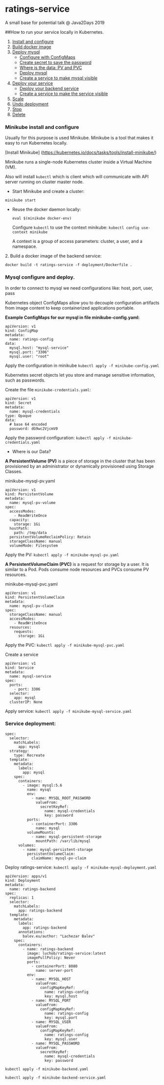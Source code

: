 # ratings-service
A small base for potential talk @ Java2Days 2019

##How to run your service locally in Kubernetes.

1.  [ Install and configure ](#minikube-install)
2.  [ Build docker image ](#backend-image) 
3.  [ Deploy mysql ](#deploy-mysql) 
    - [ Configure with ConfigMaps ](#mysql-configure) 
    - [ Create secret to save the password ](#mysql-configure-secret) 
    - [ Where is the data: PV and PVC ](#mysql-data) 
    - [ Deploy mysql ](#mysql-deploy) 
    - [ Create a service to make mysql visible ](#mysql-service) 
4.  [ Deploy your service ](#rating-backend)
    - [ Deploy your backend service ](#rating-backend)
    - [ Create a service to make the service visible ](#rating-service) 
5.  [ Scale ](#scale) 
6.  [ Undo deployment ](#undo) 
7.  [ Stop ](#stop) 
8.  [ Delete ](#delete) 

<a name="minikube-install"></a>
###  Minikube install and configure

Usually for this purpose is used Minikube.
Minikube is a tool that makes it easy to run Kubernetes locally. 
    

[Install Minikube] (https://kubernetes.io/docs/tasks/tools/install-minikube/)
    
Minikube runs a single-node Kubernetes cluster inside a Virtual Machine (VM).

Also will install `kubectl` which is client which will communicate with API server running on cluster master node.


- Start Minikube and create a cluster:
```
minikube start
```

- Reuse the docker daemon locally:
   
   `eval $(minikube docker-env)`
   
   Configure `kubectl` to use the context minikube:
   ``kubectl config use-context minikube``
   
   A context is a group of access parameters: cluster, a user, and a namespace.



<a name="backend-image"></a>
2. Build a docker image of the backend service:

   `docker build -t ratings-service -f deployment/Dockerfile .`



<a name="deploy-mysql"></a>
###  Mysql configure and deploy.

In order to connect to mysql we need configurations like: host, port, user, pass

Kubernetes object ConfigMaps allow you to decouple configuration artifacts from image content to keep containerized applications portable. 

<a name="mysql-configure"></a>
**Example ConfigMaps for our mysql in file minikube-config.yaml:**
```
apiVersion: v1
kind: ConfigMap
metadata:
  name: ratings-config
data:
  mysql.host: "mysql-service"
  mysql.port: "3306"
  mysql.user: "root"
```
Apply the configuration in minikube
``kubectl apply -f minikube-config.yaml``

<a name="mysql-configure-secret"></a>
Kubernetes secret objects let you store and manage sensitive information, such as passwords.

Create the file `minikube-credentials.yaml`:
```
apiVersion: v1
kind: Secret
metadata:
  name: mysql-credentials
type: Opaque
data:
  # base 64 encoded
  password: dG9wc2VjcmV0
```
Apply the password configuration:
``kubectl apply -f minikube-credentials.yaml``

<a name="mysql-data"></a>
- Where is our Data?

**A PersistentVolume (PV)** is a piece of storage in the cluster that has been provisioned by an administrator or dynamically provisioned using Storage Classes.

minikube-mysql-pv.yaml
```
apiVersion: v1
kind: PersistentVolume
metadata:
  name: mysql-pv-volume
spec:
  accessModes:
    - ReadWriteOnce
  capacity:
    storage: 1Gi
  hostPath:
    path: /tmp/data
  persistentVolumeReclaimPolicy: Retain
  storageClassName: manual
  volumeMode: Filesystem
```

Apply the PV:
`kubectl apply -f minikube-mysql-pv.yaml`

**A PersistentVolumeClaim (PVC)** is a request for storage by a user. It is similar to a Pod. Pods consume node resources and PVCs consume PV resources.

minikube-mysql-pvc.yaml
```
apiVersion: v1
kind: PersistentVolumeClaim
metadata:
  name: mysql-pv-claim
spec:
  storageClassName: manual
  accessModes:
    - ReadWriteOnce
  resources:
    requests:
      storage: 1Gi

```
  
Apply the PVC:
`kubectl apply -f minikube-mysql-pvc.yaml`

<a name="mysql-service"></a>
Create a service 
```
apiVersion: v1
kind: Service
metadata:
  name: mysql-service
spec:
  ports:
    - port: 3306
  selector:
    app: mysql
  clusterIP: None
```
Apply service:
`kubectl apply -f minikube-mysql-service.yaml`


<a name="mysql-deploy"></a>
### Service deployment:
```
spec:
  selector:
    matchLabels:
      app: mysql
  strategy:
    type: Recreate
  template:
    metadata:
      labels:
        app: mysql
    spec:
      containers:
        - image: mysql:5.6
          name: mysql
          env:
            - name: MYSQL_ROOT_PASSWORD
              valueFrom:
                secretKeyRef:
                  name: mysql-credentials
                  key: password
          ports:
            - containerPort: 3306
              name: mysql
          volumeMounts:
            - name: mysql-persistent-storage
              mountPath: /var/lib/mysql
      volumes:
        - name: mysql-persistent-storage
          persistentVolumeClaim:
            claimName: mysql-pv-claim
```

<a name="rating-backend"></a>
Deploy ratings-service:
`kubectl apply -f minikube-mysql-deployment.yaml`


```
apiVersion: apps/v1
kind: Deployment
metadata:
  name: ratings-backend
spec:
  replicas: 1
  selector:
    matchLabels:
      app: ratings-backend
  template:
    metadata:
      labels:
        app: ratings-backend
      annotations:
        balev.eu/author: "Lachezar Balev"
    spec:
      containers:
        - name: ratings-backend
          image: luchob/ratings-service:latest
          imagePullPolicy: Never
          ports:
            - containerPort: 8080
              name: server-port
          env:
            - name: MYSQL_HOST
              valueFrom:
                configMapKeyRef:
                  name: ratings-config
                  key: mysql.host
            - name: MYSQL_PORT
              valueFrom:
                configMapKeyRef:
                  name: ratings-config
                  key: mysql.port
            - name: MYSQL_USER
              valueFrom:
                configMapKeyRef:
                  name: ratings-config
                  key: mysql.user
            - name: MYSQL_PASSWORD
              valueFrom:
                secretKeyRef:
                  name: mysql-credentials
                  key: password
```

`kubectl apply -f minikube-backend.yaml`

<a name="rating-service"></a>
`kubectl apply -f minikube-backend-service.yaml`
